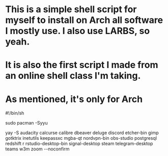 # This is a simple shell script for myself to install on Arch all software I mostly use. I also use LARBS, so yeah.
# It is also the first script I made from an online shell class I'm taking.
# As mentioned, it's only for Arch


#!/bin/sh

sudo pacman -Syyu

yay -S audacity calcurse calibre dbeaver deluge discord etcher-bin gimp gotktrix inetutils keepassxc mgba-qt nordvpn-bin obs-studio postgresql redshift r rstudio-desktop-bin signal-desktop steam telegram-desktop teams w3m zoom --noconfirm
